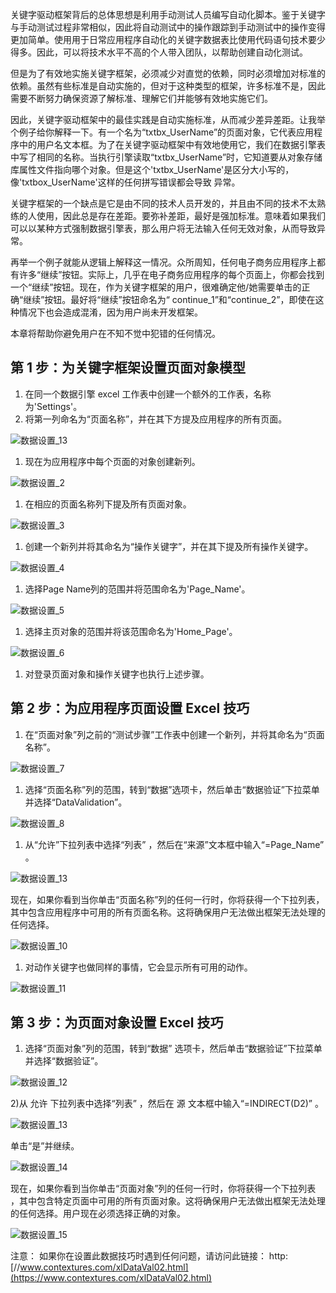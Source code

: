 关键字驱动框架背后的总体思想是利用手动测试人员编写自动化脚本。鉴于关键字与手动测试过程非常相似，因此将自动测试中的操作跟踪到手动测试中的操作变得更加简单。使用用于日常应用程序自动化的关键字数据表比使用代码语句技术要少得多。因此，可以将技术水平不高的个人带入团队，以帮助创建自动化测试。

但是为了有效地实施关键字框架，必须减少对直觉的依赖，同时必须增加对标准的依赖。虽然有些标准是自动实施的，但对于这种类型的框架，许多标准不是，因此需要不断努力确保资源了解标准、理解它们并能够有效地实施它们。

因此，关键字驱动框架中的最佳实践是自动实施标准，从而减少差异差距。让我举个例子给你解释一下。有一个名为“txtbx_UserName”的页面对象，它代表应用程序中的用户名文本框。为了在关键字驱动框架中有效地使用它，我们在数据引擎表中写了相同的名称。当执行引擎读取“txtbx_UserName”时，它知道要从对象存储库属性文件指向哪个对象。但是这个'txtbx_UserName'是区分大小写的，像'txtbox_UserName'这样的任何拼写错误都会导致 异常。

关键字框架的一个缺点是它是由不同的技术人员开发的，并且由不同的技术不太熟练的人使用，因此总是存在差距。要弥补差距，最好是强加标准。意味着如果我们可以以某种方式强制数据引擎表，那么用户将无法输入任何无效对象，从而导致异常。

再举一个例子就能从逻辑上解释这一情况。众所周知，任何电子商务应用程序上都有许多“继续”按钮。实际上，几乎在电子商务应用程序的每个页面上，你都会找到一个“继续”按钮。现在，作为关键字框架的用户，很难确定他/她需要单击的正确“继续”按钮。最好将“继续”按钮命名为“ continue_1”和“continue_2”，即使在这种情况下也会造成混淆，因为用户尚未开发框架。

本章将帮助你避免用户在不知不觉中犯错的任何情况。

## 第 1 步：为关键字框架设置页面对象模型

1.  在同一个数据引擎 excel 工作表中创建一个额外的工作表，名称为'Settings'。
2.  将第一列命名为“页面名称”，并在其下方提及应用程序的所有页面。

![数据设置_13](https://www.toolsqa.com/gallery/selnium%20webdriver/1.Data-Setting_13.png)

1.  现在为应用程序中每个页面的对象创建新列。

![数据设置_2](https://www.toolsqa.com/gallery/selnium%20webdriver/2.Data-Setting_2.png)

1.  在相应的页面名称列下提及所有页面对象。

![数据设置_3](https://www.toolsqa.com/gallery/selnium%20webdriver/3.Data-Setting_3.png)

1.  创建一个新列并将其命名为“操作关键字”，并在其下提及所有操作关键字。

![数据设置_4](https://www.toolsqa.com/gallery/selnium%20webdriver/4.Data-Setting_4.png)

1.  选择Page Name列的范围并将范围命名为'Page_Name'。

![数据设置_5](https://www.toolsqa.com/gallery/selnium%20webdriver/5.Data-Setting_5.png)

1.  选择主页对象的范围并将该范围命名为'Home_Page'。

![数据设置_6](https://www.toolsqa.com/gallery/selnium%20webdriver/6.Data-Setting_6.png)

1.  对登录页面对象和操作关键字也执行上述步骤。

## 第 2 步：为应用程序页面设置 Excel 技巧

1.  在“页面对象”列之前的“测试步骤”工作表中创建一个新列，并将其命名为“页面名称”。

![数据设置_7](https://www.toolsqa.com/gallery/selnium%20webdriver/7.Data-Setting_7.png)

1.  选择“页面名称”列的范围，转到“数据”选项卡，然后单击“数据验证”下拉菜单并选择“DataValidation”。

![数据设置_8](https://www.toolsqa.com/gallery/selnium%20webdriver/8.Data-Setting_8.png)

1.  从“允许”下拉列表中选择“列表” ，然后在“来源”文本框中输入“=Page_Name” 。

![数据设置_13](https://www.toolsqa.com/gallery/selnium%20webdriver/9.Data-Setting_13.png)

现在，如果你看到当你单击“页面名称”列的任何一行时，你将获得一个下拉列表，其中包含应用程序中可用的所有页面名称。这将确保用户无法做出框架无法处理的任何选择。

![数据设置_10](https://www.toolsqa.com/gallery/selnium%20webdriver/10.Data-Setting_10.png)

1.  对动作关键字也做同样的事情，它会显示所有可用的动作。

![数据设置_11](https://www.toolsqa.com/gallery/selnium%20webdriver/11.Data-Setting_11.png)

## 第 3 步：为页面对象设置 Excel 技巧

1) 选择“页面对象”列的范围，转到“数据” 选项卡，然后单击“数据验证”下拉菜单并选择“数据验证”。

![数据设置_12](https://www.toolsqa.com/gallery/selnium%20webdriver/12.Data-Setting_12.png)

2)从 允许 下拉列表中选择“列表” ，然后在 源 文本框中输入“=INDIRECT(D2)” 。

![数据设置_13](https://www.toolsqa.com/gallery/selnium%20webdriver/13.Data-Setting_13.png)

单击“是”并继续。

![数据设置_14](https://www.toolsqa.com/gallery/selnium%20webdriver/14.Data-Setting_14.png)

现在，如果你看到当你单击“页面对象”列的任何一行时，你将获得一个下拉列表 ，其中包含特定页面中可用的所有页面对象。这将确保用户无法做出框架无法处理的任何选择。用户现在必须选择正确的对象。

![数据设置_15](https://www.toolsqa.com/gallery/selnium%20webdriver/15.Data-Setting_15.png)

注意： 如果你在设置此数据技巧时遇到任何问题，请访问此链接： http: [//www.contextures.com/xlDataVal02.html](https://www.contextures.com/xlDataVal02.html)